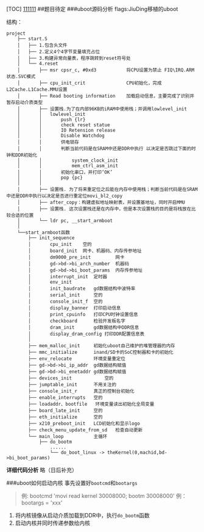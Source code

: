 [TOC]
[111111](https://github.com/TongxinV/Mynote-Embedded/blob/master/2.Uboot%20and%20Kernel%20transplantation/1.0.md#详细代码分析)
##题目待定
###uboot源码分析
flags:JiuDing移植的uboot

结构：

    project
        ├── start.S
        │   ├── 1.包含头文件
        │   ├── 2.定义4个4字节变量填充占位
        │   ├── 3.构建异常向量表，程序跳转到reset符号处
        │   └── 4.reset
        │       ├── msr cpsr_c, #0xd3           将CPU设置为禁止 FIQ\IRQ.ARM状态.SVC模式
        │       ├── cpu_init_crit               CPU初始化，完成L2Cache.L1Cache.MMU设置
        │       ├── Read booting information    加载启动信息，主要完成了识别并暂存启动介质类型
        │       ├── 设置栈.为了在内部96KB的iRAM中使用栈；并调用lowlevel_init
        │       │   lowlevel_init
        │       │       push {lr}
        │       │       check reset statue
        │       │       IO Retension release
        │       │       Disable Watchdog
        │       │       供电锁存
        │       │       判断当前代码是在SRAM中还是DDR中执行 以决定是否跳过下面的时钟和DDR初始化
        │       │           system_clock_init
        │       │           mem_ctrl_asm_init
        │       │       初始化串口，并打印‘OK’
        │       │       pop {pc}
        │       │
        │       ├── 设置栈. 为了将来重定位之后能在内存中使用栈；判断当前代码是在SRAM中还是DDR中执行以决定是否进行重定位movi_bl2_copy
        │       ├── after_copy：构建虚拟地址映射表，并设置基地址，同时开启MMU
        │       ├── 设置栈. 这次设置栈还是在内存中，但是本次设置栈的目的是将栈放在比较合适的位置
        │       └── ldr pc, __start_armboot
        │ 
        └──start_armboot函数
            ├── init_sequence
            │       cpu_init	空的
            │       board_init	网卡、机器码、内存传参地址
            │       dm9000_pre_init			网卡
            │       gd->bd->bi_arch_number	机器码
            │       gd->bd->bi_boot_params	内存传参地址
            │       interrupt_init	定时器
            │       env_init
            │       init_baudrate	gd数据结构中波特率
            │       serial_init		空的
            │       console_init_f	空的
            │       display_banner	打印启动信息
            │       print_cpuinfo	打印CPU时钟设置信息
            │       checkboard		检验开发板名字
            │       dram_init		gd数据结构中DDR信息
            │       display_dram_config	打印DDR配置信息表
            │
            ├── mem_malloc_init		初始化uboot自己维护的堆管理器的内存
            ├── mmc_initialize		inand/SD卡的SoC控制器和卡的初始化
            ├── env_relocate		环境变量重定位
            ├── gd->bd->bi_ip_addr	gd数据结构赋值
            ├── gd->bd->bi_enetaddr	gd数据结构赋值
            ├── devices_init			空的
            ├── jumptable_init		不用关注的
            ├── console_init_r		真正的控制台初始化
            ├── enable_interrupts	空的
            ├── loadaddr、bootfile 	环境变量读出初始化全局变量
            ├── board_late_init		空的
            ├── eth_initialize		空的
            ├── x210_preboot_init	LCD初始化和显示logo
            ├── check_menu_update_from_sd	检查自动更新
            └── main_loop			主循环
                ├── do_bootm
                    ......
                    └── do_boot_linux -> theKernel(0,machid,bd->bi_boot_params)
		
**详细代码分析**
略（日后补充）

###uboot如何启动内核
事先设置好`bootcmd`和`bootargs`
> 例: bootcmd 'movi read kernel 30008000; bootm 30008000'
 例：bootargs = 'xxx'

1. 将内核镜像从启动介质加载到DDR中，执行`do_bootm`函数
2. 启动内核并同时传递参数给内核
 








